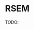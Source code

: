 # RSEM

TODO:

<!-- REFERENCES -->

[^dobin2013star]: Li, B., & Dewey, C. N. (2011). RSEM: accurate transcript quantification from RNA-Seq data with or without a reference genome. BMC bioinformatics, 12, 1-16. doi: [10.1186/1471-2105-12-323](https://doi.org/10.1186/1471-2105-12-323)
